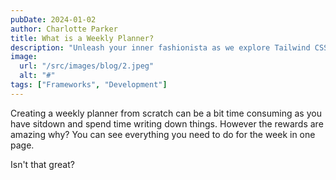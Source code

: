```yaml
---
pubDate: 2024-01-02
author: Charlotte Parker
title: What is a Weekly Planner? 
description: "Unleash your inner fashionista as we explore Tailwind CSS – the runway-ready framework that believes every website deserves to strut its stuff. Glam up your astro.js projects with style!"
image:
  url: "/src/images/blog/2.jpeg"
  alt: "#"
tags: ["Frameworks", "Development"]
---
```


Creating a weekly planner from scratch can be a bit time consuming as you have sitdown and spend time writing down things. However the rewards are amazing why? You can see everything you need to do for the week in one page.

Isn't that great? 

